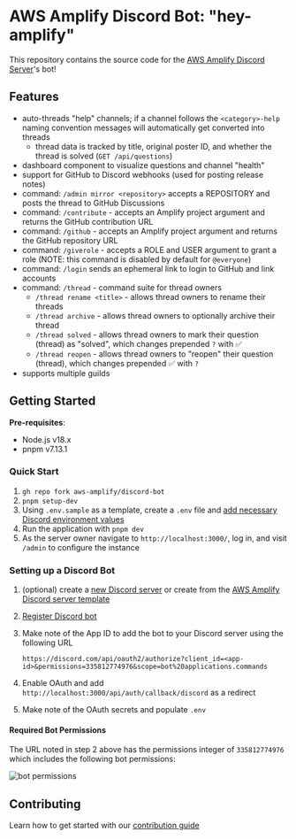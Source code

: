 # AWS Amplify Discord Bot: "hey-amplify"

This repository contains the source code for the [AWS Amplify Discord Server](https://discord.gg/8RFCGKMfVM)'s bot!

## Features

- auto-threads "help" channels; if a channel follows the `<category>-help` naming convention messages will automatically get converted into threads
  - thread data is tracked by title, original poster ID, and whether the thread is solved (`GET /api/questions`)
- dashboard component to visualize questions and channel "health"
- support for GitHub to Discord webhooks (used for posting release notes)
- command: `/admin mirror <repository>` accepts a REPOSITORY and posts the thread to GitHub Discussions
- command: `/contribute` - accepts an Amplify project argument and returns the GitHub contribution URL
- command: `/github` - accepts an Amplify project argument and returns the GitHub repository URL
- command: `/giverole` - accepts a ROLE and USER argument to grant a role (NOTE: this command is disabled by default for `@everyone`)
- command: `/login` sends an ephemeral link to login to GitHub and link accounts
- command: `/thread` - command suite for thread owners
  - `/thread rename <title>` - allows thread owners to rename their threads
  - `/thread archive` - allows thread owners to optionally archive their thread
  - `/thread solved` - allows thread owners to mark their question (thread) as "solved", which changes prepended `?` with ✅
  - `/thread reopen` - allows thread owners to "reopen" their question (thread), which changes prepended ✅ with `?`
- supports multiple guilds

## Getting Started

**Pre-requisites**:

- Node.js v18.x
- pnpm v7.13.1

### Quick Start

1. `gh repo fork aws-amplify/discord-bot`
2. `pnpm setup-dev`
3. Using `.env.sample` as a template, create a `.env` file and [add necessary Discord environment values](#setting-up-a-discord-bot)
4. Run the application with `pnpm dev`
5. As the server owner navigate to `http://localhost:3000/`, log in, and visit `/admin` to configure the instance

### Setting up a Discord Bot

<!-- TODO: screenshots -->

1. (optional) create a [new Discord server](https://discord.new) or create from the [AWS Amplify Discord server template](https://discord.new/vmyFvRYDtUsn)
2. [Register Discord bot](https://discord.com/developers/applications)
3. Make note of the App ID to add the bot to your Discord server using the following URL

   ```text
   https://discord.com/api/oauth2/authorize?client_id=<app-id>&permissions=335812774976&scope=bot%20applications.commands
   ```

4. Enable OAuth and add `http://localhost:3000/api/auth/callback/discord` as a redirect
5. Make note of the OAuth secrets and populate `.env`

#### Required Bot Permissions

The URL noted in step 2 above has the permissions integer of `335812774976` which includes the following bot permissions:

![bot permissions](./docs/bot-permissions.png)

## Contributing

Learn how to get started with our [contribution guide](./CONTRIBUTING.md)
